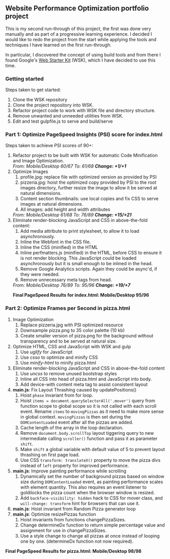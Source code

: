<h2>Website Performance Optimization portfolio project</h2>

<p>This is my second run-through of this project, the first was done very
manually and as part of a progressive learning experience. I decided
I would like to redo the project from the start while applying the tools
and techniques I have learned on the first run-through.</p>

<p>In particular, I discovered the concept of using build tools and from
there I found Google's <a
href="https://developers.google.com/web/starter-kit/">Web Starter Kit</a>
(WSK), which I have decided to use this time.</p>


<h3>Getting started</h3>
<p>Steps taken to get started:</p>
<ol>
  <li>Clone the WSK repository</li>
  <li>Clone the project repository into WSK.</li>
  <li>Refactor project code to work with WSK file and directory structure.</li>
  <li>Remove unwanted and unneeded utilities from WSK.</li>
  <li>Edit and test gulpfile.js to serve and build/serve </li>
</ol>

<h3>Part 1: Optimize PageSpeed Insights (PSI) score for index.html</h3>
<p>Steps taken to achieve PSI scores of 90+:</p>

<ol>
  <li>Refactor project to be built with WSK for automatic Code Minification
  and Image Optimization.<br>
  <em>From: Mobile/Desktop 60/67 To: 61/68 <strong>Change:
  +1/+1</strong></em></li>
  <li>Optimize Images
    <ol>
      <li>profile.jpg: replace file with optimized version as provided by
      PSI</li>
      <li>pizzeria.jpg:  hoist the optimized copy provided by PSI to the
      root images directory, further resize the image to allow it be served
      at natural dimensions.</li>
      <li>Content section thumbnails: use local copies and fix CSS to serve
      images at natural dimensions.</li>
      <li>All images: add height and width attributes</li>
    </ol>
    <em>From: Mobile/Desktop 61/68 To: 76/89 <strong>Change:
    +15/+21</strong></em>
  </li>
  <li>Eliminate render-blocking JavaScript and CSS in above-the-fold
  content:
    <ol>
      <li>Add media attribute to print stylesheet, to allow it to load
      asynchronously.</li>
      <li>Inline the Webfont in the CSS file.</li>
      <li>Inline the CSS (minified) in the HTML</li>
      <li>Inline perfmatters.js (minified) in the HTML, before CSS to ensure it
      is not render blocking. This JavaScript could be loaded asynchronously
      but it is small enough to be inlined in the head.</li>
      <li>Remove Google Analytics scripts. Again they could be async'd, if they
      were needed.</li>
      <li>Remove unnecessary meta tags from head.</li>
    </ol>
  </li>
  <em>From: Mobile/Desktop 76/89 To: 95/96 <strong>Change: +19/+7</strong></em>
  <p><strong>Final PageSpeed Results for index.html: Mobile/Desktop
  95/96</strong></p>
</ol>

<h3>Part 2: Optimize Frames per Second in pizza.html</h3>

<ol>
  <li>
    Image Optimization
    <ol>
      <li>Replace pizzeria.jpg with PSI optimized resource</li>
      <li>Downsample pizza.png to 35 color palette (10 kb)</li>
      <li>Create smaller version of pizza.png for the background without
      transparency and to be served at natural size.</li>
    </ol>
  </li>
  <li>
    Optimize HTML, CSS and JavaScript with WSK and gulp
    <ol>
      <li>Use <em>uglify</em> for JavaScript</li>
      <li>Use <em>csso</em> to optimize and minify CSS</li>
      <li>Use <em>minify-html</em> to minify pizza.html</li>
    </ol>
  </li>
  <li>
    Eliminate render-blocking JavaScript and CSS in above-the-fold content
    <ol>
      <li>Use <em>uncss</em> to remove unused bootstrap styles</li>
      <li>Inline all CSS into head of pizza.html and JavaScript into body.</li>
      <li>Add device-with content meta tag to assist consistent layout</li>
    </ol>
  </li>
  <li>
    <strong>main.js</strong>: Fix Layout Thrashing caused by updatePositions()
    <ol>
      <li>Hoist <code>phase</code> invariant from for loop.</li>
      <li>Hoist <code>items = document.querySelectorAll('.mover')</code> query
      from function scope to global scope so it is not called with each scroll
      event. Rename <code>items</code> to <code>movingPizzas</code> as it need
      to make more sense in global context. <code>movingPizzas</code> is then
      set during the <code>DOMContentLoaded</code> event after all the pizzas
      are added.</li>
      <li>Cache length of the array in the loop declaration.</li>
      <li>Remove <code>document.body.scrollTop</code> layout tiggering query
      to new intermediate calling <code>scroller()</code> function and pass it
      as parameter <code>shift</code>.</li>
      <li>Make <code>shift</code> a global variable with default value of 5
      to prevent layout thrashing on first page load.</li>
      <li>Use CSS <code>transform: translateX()</code> property to move the
      pizza divs instead of <code>left</code> property for improved performance.
    </ol>
  </li>
  <li>
    <strong>main.js</strong>: Improve painting performance while scrolling
    <ol>
      <li>Dynamically set the number of background pizzas based on window size
      during <code>DOMContentLoaded</code> event, as painting performance scales
      with element quantity. This also requires an event listener to goldilocks
      the pizza count when the browser window is resized.</li>
      <li>Add <code>backface-visibility: hidden</code> hack to CSS for mover
      class, and <code>will-change: transform</code> hint for browsers that can
      use it.</li>
    </ol>
  </li>
  <li><strong>main.js</strong>: Hoist invariant from Random Pizza generator
  loop</li>
  <li>
    <strong>main.js</strong>: Optimize resizePizzas function
    <ol>
      <li>Hoist invariants from functions changePizzaSizes.</li>
      <li>Change determineDx function to return simple percentage value and
      assignment for use in changePizzaSizes.</li>
      <li>Use a style change to change all pizzas at once instead of looping one
      by one. (determineDx function not now required).</li>
    </ol>
  </li>
</ol>
<p><strong>Final PageSpeed Results for pizza.html: Mobile/Desktop
98/98</strong></p>